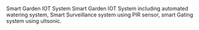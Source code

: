 Smart Garden IOT System
Smart Garden IOT System including automated watering system, Smart Surveillance system using PIR sensor, smart Gating system using ultsonic.
